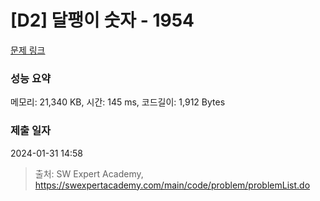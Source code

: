 # [D2] 달팽이 숫자 - 1954 

[문제 링크](https://swexpertacademy.com/main/code/problem/problemDetail.do?contestProbId=AV5PobmqAPoDFAUq) 

### 성능 요약

메모리: 21,340 KB, 시간: 145 ms, 코드길이: 1,912 Bytes

### 제출 일자

2024-01-31 14:58



> 출처: SW Expert Academy, https://swexpertacademy.com/main/code/problem/problemList.do